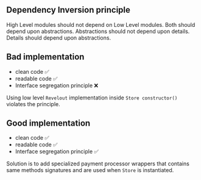 ## Dependency Inversion principle

High Level modules should not depend on Low Level modules. Both should depend upon abstractions. Abstractions should not depend upon details. Details should depend upon abstractions.

## Bad implementation

- clean code ✅
- readable code ✅
- Interface segregation principle ❌

Using low level `Revelout` implementation inside `Store constructor()` violates the principle.

## Good implementation

- clean code ✅
- readable code ✅
- Interface segregation principle ✅

Solution is to add specialized payment processor wrappers that contains same methods signatures and are used when `Store` is instantiated.
